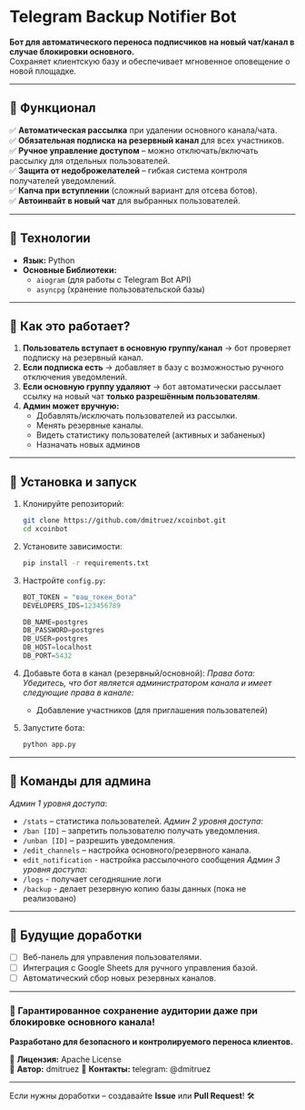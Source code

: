 # **Telegram Backup Notifier Bot**  

**Бот для автоматического переноса подписчиков на новый чат/канал в случае блокировки основного.**  
Сохраняет клиентскую базу и обеспечивает мгновенное оповещение о новой площадке.  

---

## **🔹 Функционал**  
✅ **Автоматическая рассылка** при удалении основного канала/чата.  
✅ **Обязательная подписка на резервный канал** для всех участников.  
✅ **Ручное управление доступом** – можно отключать/включать рассылку для отдельных пользователей.  
✅ **Защита от недоброжелателей** – гибкая система контроля получателей уведомлений.  
✅ **Капча при вступлении** (сложный вариант для отсева ботов).  
✅ **Автоинвайт в новый чат** для выбранных пользователей.  

---

## **🔹 Технологии**  
- **Язык:** Python  
- **Основные Библиотеки:**  
  - `aiogram` (для работы с Telegram Bot API)  
  - `asyncpg` (хранение пользовательской базы)  
---

## **🔹 Как это работает?**  
1. **Пользователь вступает в основную группу/канал** → бот проверяет подписку на резервный канал.  
2. **Если подписка есть** → добавляет в базу с возможностью ручного отключения уведомлений.  
3. **Если основную группу удаляют** → бот автоматически рассылает ссылку на новый чат **только разрешённым пользователям**.  
4. **Админ может вручную:**  
   - Добавлять/исключать пользователей из рассылки.   
   - Менять резервные каналы.
   - Видеть статистику пользователей (активных и забаненых)
   - Назначать новых админов

---

## **🔹 Установка и запуск**  
1. Клонируйте репозиторий:  
   ```bash
   git clone https://github.com/dmitruez/xcoinbot.git
   cd xcoinbot
   ```
2. Установите зависимости:  
   ```bash
   pip install -r requirements.txt
   ```
3. Настройте `config.py`:  
   ```python
   BOT_TOKEN = "ваш_токен_бота"
   DEVELOPERS_IDS=123456789
   
   DB_NAME=postgres
   DB_PASSWORD=postgres
   DB_USER=postgres
   DB_HOST=localhost
   DB_PORT=5432
   ```

4. Добавьте бота в канал (резервный/основной):
   *Права бота: Убедитесь, что бот является администратором канала и имеет следующие права в канале:*
    - Добавление участников (для приглашения пользователей)


6. Запустите бота:  
   ```bash
   python app.py
   ```

---

## **🔹 Команды для админа**
*Админ 1 уровня доступа*:
  - `/stats` – статистика пользователей.
*Админ 2 уровня доступа*:
  - `/ban [ID]` – запретить пользователю получать уведомления.  
  - `/unban [ID]` – разрешить уведомления.  
  - `/edit_channels` – настройка основного/резервного канала.
  - `edit_notification` - настройка рассылочного сообщения
*Админ 3 уровня доступа*:
  - `/logs` - получает сегодняшние логи
  - `/backup` - делает резервную копию базы данных (пока не реализовано)

---

## **🔹 Будущие доработки**  
- [ ] Веб-панель для управления пользователями.  
- [ ] Интеграция с Google Sheets для ручного управления базой.  
- [ ] Автоматический сбор новых резервных каналов.  

---

### **🚀 Гарантированное сохранение аудитории даже при блокировке основного канала!**  
**Разработано для безопасного и контролируемого переноса клиентов.**  

📌 **Лицензия:**  Apache License  
📌 **Автор:** dmitruez
📌 **Контакты:** telegram: @dmitruez

--- 

Если нужны доработки – создавайте **Issue** или **Pull Request**! 🛠️

